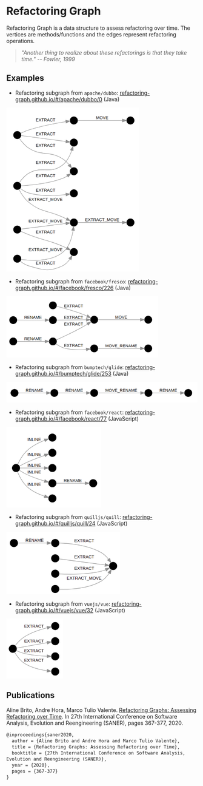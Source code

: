 # Refactoring Graph

Refactoring Graph is a data structure to assess refactoring over time. The vertices are methods/functions and the edges represent refactoring operations.

> <em>"Another thing to realize about these refactorings is that they take time." -- Fowler, 1999</em>

## Examples

* Refactoring subgraph from `apache/dubbo`: [refactoring-graph.github.io/#/apache/dubbo/0](https://refactoring-graph.github.io/#/apache/dubbo/0) (Java)

<img src="https://github.com/alinebrito/refactoring-graph/blob/master/docs/img/apache_dubbo_0.png" width="350"/>

* Refactoring subgraph from `facebook/fresco`: [refactoring-graph.github.io/#/facebook/fresco/226](https://refactoring-graph.github.io/#/facebook/fresco/226) (Java)

<img src="https://github.com/alinebrito/refactoring-graph/blob/master/docs/img/facebook_fresco_226.png" width="400"/>

* Refactoring subgraph from `bumptech/glide`: [refactoring-graph.github.io/#/bumptech/glide/253](https://refactoring-graph.github.io/#/bumptech/glide/253) (Java)

<img src="https://github.com/alinebrito/refactoring-graph/blob/master/docs/img/bumptech_glide_253.png" width="530"/>

* Refactoring subgraph from `facebook/react`: [refactoring-graph.github.io/#/facebook/react/77](https://refactoring-graph.github.io/#/facebook/react/77) (JavaScript)

<img src="https://github.com/alinebrito/refactoring-graph/blob/master/docs/img/facebook_react_77.png" width="250"/>

* Refactoring subgraph from `quilljs/quill`: [refactoring-graph.github.io/#/quilljs/quill/24](https://refactoring-graph.github.io/#/quilljs/quill/24) (JavaScript)

<img src="https://github.com/alinebrito/refactoring-graph/blob/master/docs/img/quilljs_quill_24.png" width="300"/>

* Refactoring subgraph from `vuejs/vue`: [refactoring-graph.github.io/#/vuejs/vue/32](https://refactoring-graph.github.io/#/vuejs/vue/32) (JavaScript)

<img src="https://github.com/alinebrito/refactoring-graph/blob/master/docs/img/vuejs_vue_32.png" width="150"/>

## Publications

Aline Brito, Andre Hora, Marco Tulio Valente. [Refactoring Graphs: Assessing Refactoring over Time](https://homepages.dcc.ufmg.br/~mtov/pub/2020-saner-refactoring-graphs.pdf). In 27th International Conference on Software Analysis, Evolution and Reengineering (SANER), pages 367-377, 2020.

```
@inproceedings{saner2020, 
  author = {Aline Brito and Andre Hora and Marco Tulio Valente}, 
  title = {Refactoring Graphs: Assessing Refactoring over Time}, 
  booktitle = {27th International Conference on Software Analysis, Evolution and Reengineering (SANER)}, 
  year = {2020}, 
  pages = {367-377}
}
```

